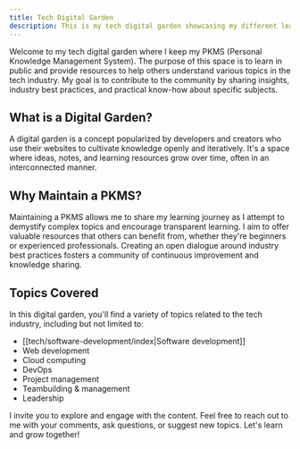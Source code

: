 ```yaml
---
title: Tech Digital Garden
description: This is my tech digital garden showcasing my different learnings on software engineering and the tech industry as a whole.
---
```

Welcome to my tech digital garden where I keep my PKMS (Personal Knowledge Management System). The purpose of this space is to learn in public and provide resources to help others understand various topics in the tech industry. My goal is to contribute to the community by sharing insights, industry best practices, and practical know-how about specific subjects.

## What is a Digital Garden?

A digital garden is a concept popularized by developers and creators who use their websites to cultivate knowledge openly and iteratively. It's a space where ideas, notes, and learning resources grow over time, often in an interconnected manner.

## Why Maintain a PKMS?

Maintaining a PKMS allows me to share my learning journey as I attempt to demystify complex topics and encourage transparent learning. I aim to offer valuable resources that others can benefit from, whether they're beginners or experienced professionals. Creating an open dialogue around industry best practices fosters a community of continuous improvement and knowledge sharing.

## Topics Covered

In this digital garden, you'll find a variety of topics related to the tech industry, including but not limited to:
- [[tech/software-development/index|Software development]]
- Web development
- Cloud computing
- DevOps
- Project management
- Teambuilding & management
- Leadership

I invite you to explore and engage with the content. Feel free to reach out to me with your comments, ask questions, or suggest new topics. Let's learn and grow together!